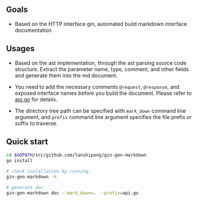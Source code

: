 ## Goals
- Based on the HTTP interface gin, automated build markdown interface documentation

## Usages

- Based on the ast implementation, through the ast parsing source code structure.
  Extract the parameter name, type, comment, and other fields and generate them into the md document.

- You need to add the necessary comments `@request`, `@response`, and exposed interface names before you
    build the document. Please refer to [api.go](https://github.com/lanshipeng/gin-gen-markdown/blob/master/api.go) for details.

- The directory tree path can be specified with `mark_down` command line argument,
  and `prefix` command line argument specifies the file prefix or suffix to traverse.


## Quick start
```bash
cd $GOPATH/src/github.com/lanshipeng/gin-gen-markdown
go install

# check installation by running:
gin-gen-markdown -h

# generate doc
gin-gen-markdown doc --mark_down=. --prefix=api.go
```
